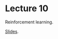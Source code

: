 # Lecture 10

Reinforcement learning.

[Slides](https://docs.google.com/presentation/d/e/2PACX-1vT5o9rMduv4x7F-jbun-g_Zt7QAja4gifcer2IVPdkze6gyZWcgY1nW1uWkw2HQrh0o7eZw-o2RvOJD/pub?start=false&loop=false&delayms=600000).